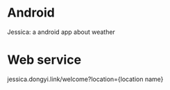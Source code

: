 # Android
Jessica: a android app about weather

# Web service

  jessica.dongyi.link/welcome?location={location name}
